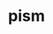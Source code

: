 ---
title: "pism"
layout: cache
categories: [package, develop]
meta: {"versions": ["1.1.4"], "compilers": ["gcc@=7.3.1"], "oss": ["amzn2"], "platforms": ["linux"], "targets": ["aarch64", "neoverse_n1", "x86_64_v3"], "stacks": ["aws-ahug", "aws-ahug-aarch64", "root"], "num_specs": 52, "num_specs_by_stack": {"root": 52, "aws-ahug-aarch64": 38, "aws-ahug": 14}}
spec_details: [{"hash": "gz3j3urcb5oimsl732udqym5hm4wlxpb", "compiler": "gcc@=7.3.1", "versions": ["1.1.4"], "os": "amzn2", "platform": "linux", "target": "aarch64", "variants": ["build_system=cmake", "build_type=Release", "~doc", "~everytrace", "~examples", "~extra", "generator=make", "~icebin", "~ipo", "~parallel-hdf5", "~parallel-netcdf3", "~parallel-netcdf4", "patches=b39cf85", "+proj", "~python", "+shared"], "stacks": ["root", "aws-ahug-aarch64"], "size": "-", "tarball": "https://binaries.spack.io/develop/build_cache/linux-amzn2-aarch64/gcc-7.3.1/pism-1.1.4/linux-amzn2-aarch64-gcc-7.3.1-pism-1.1.4-gz3j3urcb5oimsl732udqym5hm4wlxpb.spack"}, {"hash": "dxkbu6ip4kbaysuxgqhk5qck3vploovl", "compiler": "gcc@=7.3.1", "versions": ["1.1.4"], "os": "amzn2", "platform": "linux", "target": "aarch64", "variants": ["build_system=cmake", "build_type=RelWithDebInfo", "~doc", "~everytrace", "~examples", "~extra", "generator=make", "~icebin", "~ipo", "~parallel-hdf5", "~parallel-netcdf3", "~parallel-netcdf4", "patches=b39cf85", "+proj", "~python", "+shared"], "stacks": ["root", "aws-ahug-aarch64"], "size": "-", "tarball": "https://binaries.spack.io/develop/build_cache/linux-amzn2-aarch64/gcc-7.3.1/pism-1.1.4/linux-amzn2-aarch64-gcc-7.3.1-pism-1.1.4-dxkbu6ip4kbaysuxgqhk5qck3vploovl.spack"}, {"hash": "4pmjsuwfbhhx2p6jvkirb5bbo6dxdo24", "compiler": "gcc@=7.3.1", "versions": ["1.1.4"], "os": "amzn2", "platform": "linux", "target": "aarch64", "variants": ["build_system=cmake", "build_type=Release", "~doc", "~everytrace", "~examples", "~extra", "generator=make", "~icebin", "~ipo", "~parallel-hdf5", "~parallel-netcdf3", "~parallel-netcdf4", "patches=b39cf85", "+proj", "~python", "+shared"], "stacks": ["root", "aws-ahug-aarch64"], "size": "-", "tarball": "https://binaries.spack.io/develop/build_cache/linux-amzn2-aarch64/gcc-7.3.1/pism-1.1.4/linux-amzn2-aarch64-gcc-7.3.1-pism-1.1.4-4pmjsuwfbhhx2p6jvkirb5bbo6dxdo24.spack"}, {"hash": "m4u6ek44mdsbwfaurv6q6gj5pumwgexg", "compiler": "gcc@=7.3.1", "versions": ["1.1.4"], "os": "amzn2", "platform": "linux", "target": "aarch64", "variants": ["build_system=cmake", "build_type=RelWithDebInfo", "~doc", "~everytrace", "~examples", "~extra", "generator=make", "~icebin", "~ipo", "~parallel-hdf5", "~parallel-netcdf3", "~parallel-netcdf4", "patches=b39cf85", "+proj", "~python", "+shared"], "stacks": ["root", "aws-ahug-aarch64"], "size": "-", "tarball": "https://binaries.spack.io/develop/build_cache/linux-amzn2-aarch64/gcc-7.3.1/pism-1.1.4/linux-amzn2-aarch64-gcc-7.3.1-pism-1.1.4-m4u6ek44mdsbwfaurv6q6gj5pumwgexg.spack"}, {"hash": "ht3egiewmxrliiz6hi527zkf3byhv43z", "compiler": "gcc@=7.3.1", "versions": ["1.1.4"], "os": "amzn2", "platform": "linux", "target": "aarch64", "variants": ["build_system=cmake", "build_type=RelWithDebInfo", "~doc", "~everytrace", "~examples", "~extra", "generator=make", "~icebin", "~ipo", "~parallel-hdf5", "~parallel-netcdf3", "~parallel-netcdf4", "patches=b39cf85", "+proj", "~python", "+shared"], "stacks": ["root", "aws-ahug-aarch64"], "size": "-", "tarball": "https://binaries.spack.io/develop/build_cache/linux-amzn2-aarch64/gcc-7.3.1/pism-1.1.4/linux-amzn2-aarch64-gcc-7.3.1-pism-1.1.4-ht3egiewmxrliiz6hi527zkf3byhv43z.spack"}, {"hash": "4y4lztickrgrjhokcvgt5acxlvn5vpew", "compiler": "gcc@=7.3.1", "versions": ["1.1.4"], "os": "amzn2", "platform": "linux", "target": "aarch64", "variants": ["build_system=cmake", "build_type=RelWithDebInfo", "~doc", "~everytrace", "~examples", "~extra", "generator=make", "~icebin", "~ipo", "~parallel-hdf5", "~parallel-netcdf3", "~parallel-netcdf4", "patches=b39cf85", "+proj", "~python", "+shared"], "stacks": ["root", "aws-ahug-aarch64"], "size": "-", "tarball": "https://binaries.spack.io/develop/build_cache/linux-amzn2-aarch64/gcc-7.3.1/pism-1.1.4/linux-amzn2-aarch64-gcc-7.3.1-pism-1.1.4-4y4lztickrgrjhokcvgt5acxlvn5vpew.spack"}, {"hash": "jesxmly66mdmfo3vbjznktamap2qrap3", "compiler": "gcc@=7.3.1", "versions": ["1.1.4"], "os": "amzn2", "platform": "linux", "target": "aarch64", "variants": ["build_system=cmake", "build_type=Release", "~doc", "~everytrace", "~examples", "~extra", "generator=make", "~icebin", "~ipo", "~parallel-hdf5", "~parallel-netcdf3", "~parallel-netcdf4", "patches=b39cf85", "+proj", "~python", "+shared"], "stacks": ["root", "aws-ahug-aarch64"], "size": "-", "tarball": "https://binaries.spack.io/develop/build_cache/linux-amzn2-aarch64/gcc-7.3.1/pism-1.1.4/linux-amzn2-aarch64-gcc-7.3.1-pism-1.1.4-jesxmly66mdmfo3vbjznktamap2qrap3.spack"}, {"hash": "jdm4muw7ser25xgpvi2p5s4xj7glxdmj", "compiler": "gcc@=7.3.1", "versions": ["1.1.4"], "os": "amzn2", "platform": "linux", "target": "aarch64", "variants": ["build_system=cmake", "build_type=Release", "~doc", "~everytrace", "~examples", "~extra", "generator=make", "~icebin", "~ipo", "~parallel-hdf5", "~parallel-netcdf3", "~parallel-netcdf4", "patches=b39cf85", "+proj", "~python", "+shared"], "stacks": ["root", "aws-ahug-aarch64"], "size": "-", "tarball": "https://binaries.spack.io/develop/build_cache/linux-amzn2-aarch64/gcc-7.3.1/pism-1.1.4/linux-amzn2-aarch64-gcc-7.3.1-pism-1.1.4-jdm4muw7ser25xgpvi2p5s4xj7glxdmj.spack"}, {"hash": "m5mknhnro3uv35avwbul56lnfyhnaipz", "compiler": "gcc@=7.3.1", "versions": ["1.1.4"], "os": "amzn2", "platform": "linux", "target": "aarch64", "variants": ["build_system=cmake", "build_type=Release", "~doc", "~everytrace", "~examples", "~extra", "generator=make", "~icebin", "~ipo", "~parallel-hdf5", "~parallel-netcdf3", "~parallel-netcdf4", "patches=b39cf85", "+proj", "~python", "+shared"], "stacks": ["root", "aws-ahug-aarch64"], "size": "-", "tarball": "https://binaries.spack.io/develop/build_cache/linux-amzn2-aarch64/gcc-7.3.1/pism-1.1.4/linux-amzn2-aarch64-gcc-7.3.1-pism-1.1.4-m5mknhnro3uv35avwbul56lnfyhnaipz.spack"}, {"hash": "s47owcmj36b5kcmgmby3q3lypuprlosh", "compiler": "gcc@=7.3.1", "versions": ["1.1.4"], "os": "amzn2", "platform": "linux", "target": "aarch64", "variants": ["build_system=cmake", "build_type=RelWithDebInfo", "~doc", "~everytrace", "~examples", "~extra", "generator=make", "~icebin", "~ipo", "~parallel-hdf5", "~parallel-netcdf3", "~parallel-netcdf4", "patches=b39cf85", "+proj", "~python", "+shared"], "stacks": ["root", "aws-ahug-aarch64"], "size": "-", "tarball": "https://binaries.spack.io/develop/build_cache/linux-amzn2-aarch64/gcc-7.3.1/pism-1.1.4/linux-amzn2-aarch64-gcc-7.3.1-pism-1.1.4-s47owcmj36b5kcmgmby3q3lypuprlosh.spack"}, {"hash": "2qlgpanoh6rsmvoy32whvfw4mei24rsx", "compiler": "gcc@=7.3.1", "versions": ["1.1.4"], "os": "amzn2", "platform": "linux", "target": "aarch64", "variants": ["build_system=cmake", "build_type=Release", "~doc", "~everytrace", "~examples", "~extra", "generator=make", "~icebin", "~ipo", "~parallel-hdf5", "~parallel-netcdf3", "~parallel-netcdf4", "patches=b39cf85", "+proj", "~python", "+shared"], "stacks": ["root", "aws-ahug-aarch64"], "size": "-", "tarball": "https://binaries.spack.io/develop/build_cache/linux-amzn2-aarch64/gcc-7.3.1/pism-1.1.4/linux-amzn2-aarch64-gcc-7.3.1-pism-1.1.4-2qlgpanoh6rsmvoy32whvfw4mei24rsx.spack"}, {"hash": "no32d7d43vkcofw5qw35iaqb74xs3e4y", "compiler": "gcc@=7.3.1", "versions": ["1.1.4"], "os": "amzn2", "platform": "linux", "target": "aarch64", "variants": ["build_system=cmake", "build_type=RelWithDebInfo", "~doc", "~everytrace", "~examples", "~extra", "generator=make", "~icebin", "~ipo", "~parallel-hdf5", "~parallel-netcdf3", "~parallel-netcdf4", "patches=b39cf85", "+proj", "~python", "+shared"], "stacks": ["root", "aws-ahug-aarch64"], "size": "-", "tarball": "https://binaries.spack.io/develop/build_cache/linux-amzn2-aarch64/gcc-7.3.1/pism-1.1.4/linux-amzn2-aarch64-gcc-7.3.1-pism-1.1.4-no32d7d43vkcofw5qw35iaqb74xs3e4y.spack"}, {"hash": "oa7p4equsnuvxkj3b7eaq2fa27jkx574", "compiler": "gcc@=7.3.1", "versions": ["1.1.4"], "os": "amzn2", "platform": "linux", "target": "aarch64", "variants": ["build_system=cmake", "build_type=RelWithDebInfo", "~doc", "~everytrace", "~examples", "~extra", "generator=make", "~icebin", "~ipo", "~parallel-hdf5", "~parallel-netcdf3", "~parallel-netcdf4", "patches=b39cf85", "+proj", "~python", "+shared"], "stacks": ["root", "aws-ahug-aarch64"], "size": "-", "tarball": "https://binaries.spack.io/develop/build_cache/linux-amzn2-aarch64/gcc-7.3.1/pism-1.1.4/linux-amzn2-aarch64-gcc-7.3.1-pism-1.1.4-oa7p4equsnuvxkj3b7eaq2fa27jkx574.spack"}, {"hash": "uxpozvde56fsr3e5x5con3rwe7cpmhkl", "compiler": "gcc@=7.3.1", "versions": ["1.1.4"], "os": "amzn2", "platform": "linux", "target": "aarch64", "variants": ["build_system=cmake", "build_type=Release", "~doc", "~everytrace", "~examples", "~extra", "generator=make", "~icebin", "~ipo", "~parallel-hdf5", "~parallel-netcdf3", "~parallel-netcdf4", "patches=b39cf85", "+proj", "~python", "+shared"], "stacks": ["root", "aws-ahug-aarch64"], "size": "-", "tarball": "https://binaries.spack.io/develop/build_cache/linux-amzn2-aarch64/gcc-7.3.1/pism-1.1.4/linux-amzn2-aarch64-gcc-7.3.1-pism-1.1.4-uxpozvde56fsr3e5x5con3rwe7cpmhkl.spack"}, {"hash": "ofjv7773hhxnde473xej4cevbprt3d5r", "compiler": "gcc@=7.3.1", "versions": ["1.1.4"], "os": "amzn2", "platform": "linux", "target": "aarch64", "variants": ["build_system=cmake", "build_type=RelWithDebInfo", "~doc", "~everytrace", "~examples", "~extra", "generator=make", "~icebin", "~ipo", "~parallel-hdf5", "~parallel-netcdf3", "~parallel-netcdf4", "patches=b39cf85", "+proj", "~python", "+shared"], "stacks": ["root", "aws-ahug-aarch64"], "size": "-", "tarball": "https://binaries.spack.io/develop/build_cache/linux-amzn2-aarch64/gcc-7.3.1/pism-1.1.4/linux-amzn2-aarch64-gcc-7.3.1-pism-1.1.4-ofjv7773hhxnde473xej4cevbprt3d5r.spack"}, {"hash": "u6yiuv67zudunmmfhrumbdc6qbqdxx7x", "compiler": "gcc@=7.3.1", "versions": ["1.1.4"], "os": "amzn2", "platform": "linux", "target": "aarch64", "variants": ["build_system=cmake", "build_type=Release", "~doc", "~everytrace", "~examples", "~extra", "generator=make", "~icebin", "~ipo", "~parallel-hdf5", "~parallel-netcdf3", "~parallel-netcdf4", "patches=b39cf85", "+proj", "~python", "+shared"], "stacks": ["root", "aws-ahug-aarch64"], "size": "-", "tarball": "https://binaries.spack.io/develop/build_cache/linux-amzn2-aarch64/gcc-7.3.1/pism-1.1.4/linux-amzn2-aarch64-gcc-7.3.1-pism-1.1.4-u6yiuv67zudunmmfhrumbdc6qbqdxx7x.spack"}, {"hash": "qwpvf6mtr6utknq7tbf6q7lplsota5jl", "compiler": "gcc@=7.3.1", "versions": ["1.1.4"], "os": "amzn2", "platform": "linux", "target": "aarch64", "variants": ["build_system=cmake", "build_type=RelWithDebInfo", "~doc", "~everytrace", "~examples", "~extra", "generator=make", "~icebin", "~ipo", "~parallel-hdf5", "~parallel-netcdf3", "~parallel-netcdf4", "patches=b39cf85", "+proj", "~python", "+shared"], "stacks": ["root", "aws-ahug-aarch64"], "size": "-", "tarball": "https://binaries.spack.io/develop/build_cache/linux-amzn2-aarch64/gcc-7.3.1/pism-1.1.4/linux-amzn2-aarch64-gcc-7.3.1-pism-1.1.4-qwpvf6mtr6utknq7tbf6q7lplsota5jl.spack"}, {"hash": "v74zmbetgitqsijmnu2htvfpkmcg4hk3", "compiler": "gcc@=7.3.1", "versions": ["1.1.4"], "os": "amzn2", "platform": "linux", "target": "aarch64", "variants": ["build_system=cmake", "build_type=Release", "~doc", "~everytrace", "~examples", "~extra", "generator=make", "~icebin", "~ipo", "~parallel-hdf5", "~parallel-netcdf3", "~parallel-netcdf4", "patches=b39cf85", "+proj", "~python", "+shared"], "stacks": ["root", "aws-ahug-aarch64"], "size": "-", "tarball": "https://binaries.spack.io/develop/build_cache/linux-amzn2-aarch64/gcc-7.3.1/pism-1.1.4/linux-amzn2-aarch64-gcc-7.3.1-pism-1.1.4-v74zmbetgitqsijmnu2htvfpkmcg4hk3.spack"}, {"hash": "ztvlpyr3bj2mohglrge55af6fhj4gi5z", "compiler": "gcc@=7.3.1", "versions": ["1.1.4"], "os": "amzn2", "platform": "linux", "target": "aarch64", "variants": ["build_system=cmake", "build_type=Release", "~doc", "~everytrace", "~examples", "~extra", "generator=make", "~icebin", "~ipo", "~parallel-hdf5", "~parallel-netcdf3", "~parallel-netcdf4", "patches=b39cf85", "+proj", "~python", "+shared"], "stacks": ["root", "aws-ahug-aarch64"], "size": "-", "tarball": "https://binaries.spack.io/develop/build_cache/linux-amzn2-aarch64/gcc-7.3.1/pism-1.1.4/linux-amzn2-aarch64-gcc-7.3.1-pism-1.1.4-ztvlpyr3bj2mohglrge55af6fhj4gi5z.spack"}, {"hash": "4drutevpxaup6the7kkxspz7xltdijzc", "compiler": "gcc@=7.3.1", "versions": ["1.1.4"], "os": "amzn2", "platform": "linux", "target": "neoverse_n1", "variants": ["build_system=cmake", "build_type=Release", "~doc", "~everytrace", "~examples", "~extra", "generator=make", "~icebin", "~ipo", "~parallel-hdf5", "~parallel-netcdf3", "~parallel-netcdf4", "patches=b39cf85", "+proj", "~python", "+shared"], "stacks": ["root", "aws-ahug-aarch64"], "size": "-", "tarball": "https://binaries.spack.io/develop/build_cache/linux-amzn2-neoverse_n1/gcc-7.3.1/pism-1.1.4/linux-amzn2-neoverse_n1-gcc-7.3.1-pism-1.1.4-4drutevpxaup6the7kkxspz7xltdijzc.spack"}, {"hash": "pn2h67ahshi76paw2kiumonh5flppbzk", "compiler": "gcc@=7.3.1", "versions": ["1.1.4"], "os": "amzn2", "platform": "linux", "target": "neoverse_n1", "variants": ["build_system=cmake", "build_type=RelWithDebInfo", "~doc", "~everytrace", "~examples", "~extra", "generator=make", "~icebin", "~ipo", "~parallel-hdf5", "~parallel-netcdf3", "~parallel-netcdf4", "patches=b39cf85", "+proj", "~python", "+shared"], "stacks": ["root", "aws-ahug-aarch64"], "size": "-", "tarball": "https://binaries.spack.io/develop/build_cache/linux-amzn2-neoverse_n1/gcc-7.3.1/pism-1.1.4/linux-amzn2-neoverse_n1-gcc-7.3.1-pism-1.1.4-pn2h67ahshi76paw2kiumonh5flppbzk.spack"}, {"hash": "6gq2r6ghusakmt3si4ouj3annacdrkl6", "compiler": "gcc@=7.3.1", "versions": ["1.1.4"], "os": "amzn2", "platform": "linux", "target": "neoverse_n1", "variants": ["build_system=cmake", "build_type=RelWithDebInfo", "~doc", "~everytrace", "~examples", "~extra", "generator=make", "~icebin", "~ipo", "~parallel-hdf5", "~parallel-netcdf3", "~parallel-netcdf4", "patches=b39cf85", "+proj", "~python", "+shared"], "stacks": ["root", "aws-ahug-aarch64"], "size": "-", "tarball": "https://binaries.spack.io/develop/build_cache/linux-amzn2-neoverse_n1/gcc-7.3.1/pism-1.1.4/linux-amzn2-neoverse_n1-gcc-7.3.1-pism-1.1.4-6gq2r6ghusakmt3si4ouj3annacdrkl6.spack"}, {"hash": "vb4iwyva5p4o5pux7uofbrb2lmowc6k3", "compiler": "gcc@=7.3.1", "versions": ["1.1.4"], "os": "amzn2", "platform": "linux", "target": "neoverse_n1", "variants": ["build_system=cmake", "build_type=RelWithDebInfo", "~doc", "~everytrace", "~examples", "~extra", "generator=make", "~icebin", "~ipo", "~parallel-hdf5", "~parallel-netcdf3", "~parallel-netcdf4", "patches=b39cf85", "+proj", "~python", "+shared"], "stacks": ["root", "aws-ahug-aarch64"], "size": "-", "tarball": "https://binaries.spack.io/develop/build_cache/linux-amzn2-neoverse_n1/gcc-7.3.1/pism-1.1.4/linux-amzn2-neoverse_n1-gcc-7.3.1-pism-1.1.4-vb4iwyva5p4o5pux7uofbrb2lmowc6k3.spack"}, {"hash": "5aw7z34bi25one3jil4tv6isazlmocdg", "compiler": "gcc@=7.3.1", "versions": ["1.1.4"], "os": "amzn2", "platform": "linux", "target": "neoverse_n1", "variants": ["build_system=cmake", "build_type=Release", "~doc", "~everytrace", "~examples", "~extra", "generator=make", "~icebin", "~ipo", "~parallel-hdf5", "~parallel-netcdf3", "~parallel-netcdf4", "patches=b39cf85", "+proj", "~python", "+shared"], "stacks": ["root", "aws-ahug-aarch64"], "size": "-", "tarball": "https://binaries.spack.io/develop/build_cache/linux-amzn2-neoverse_n1/gcc-7.3.1/pism-1.1.4/linux-amzn2-neoverse_n1-gcc-7.3.1-pism-1.1.4-5aw7z34bi25one3jil4tv6isazlmocdg.spack"}, {"hash": "7ad3ks46jyul2m6i2ocbts6yuelsg3ve", "compiler": "gcc@=7.3.1", "versions": ["1.1.4"], "os": "amzn2", "platform": "linux", "target": "neoverse_n1", "variants": ["build_system=cmake", "build_type=Release", "~doc", "~everytrace", "~examples", "~extra", "generator=make", "~icebin", "~ipo", "~parallel-hdf5", "~parallel-netcdf3", "~parallel-netcdf4", "patches=b39cf85", "+proj", "~python", "+shared"], "stacks": ["root", "aws-ahug-aarch64"], "size": "-", "tarball": "https://binaries.spack.io/develop/build_cache/linux-amzn2-neoverse_n1/gcc-7.3.1/pism-1.1.4/linux-amzn2-neoverse_n1-gcc-7.3.1-pism-1.1.4-7ad3ks46jyul2m6i2ocbts6yuelsg3ve.spack"}, {"hash": "ddyggwodolijd262hiu255732hhtrwdl", "compiler": "gcc@=7.3.1", "versions": ["1.1.4"], "os": "amzn2", "platform": "linux", "target": "neoverse_n1", "variants": ["build_system=cmake", "build_type=RelWithDebInfo", "~doc", "~everytrace", "~examples", "~extra", "generator=make", "~icebin", "~ipo", "~parallel-hdf5", "~parallel-netcdf3", "~parallel-netcdf4", "patches=b39cf85", "+proj", "~python", "+shared"], "stacks": ["root", "aws-ahug-aarch64"], "size": "-", "tarball": "https://binaries.spack.io/develop/build_cache/linux-amzn2-neoverse_n1/gcc-7.3.1/pism-1.1.4/linux-amzn2-neoverse_n1-gcc-7.3.1-pism-1.1.4-ddyggwodolijd262hiu255732hhtrwdl.spack"}, {"hash": "kbw4bnmvrz7fzun3ailcami2bihuz6mk", "compiler": "gcc@=7.3.1", "versions": ["1.1.4"], "os": "amzn2", "platform": "linux", "target": "neoverse_n1", "variants": ["build_system=cmake", "build_type=RelWithDebInfo", "~doc", "~everytrace", "~examples", "~extra", "generator=make", "~icebin", "~ipo", "~parallel-hdf5", "~parallel-netcdf3", "~parallel-netcdf4", "patches=b39cf85", "+proj", "~python", "+shared"], "stacks": ["root", "aws-ahug-aarch64"], "size": "-", "tarball": "https://binaries.spack.io/develop/build_cache/linux-amzn2-neoverse_n1/gcc-7.3.1/pism-1.1.4/linux-amzn2-neoverse_n1-gcc-7.3.1-pism-1.1.4-kbw4bnmvrz7fzun3ailcami2bihuz6mk.spack"}, {"hash": "euvm6ppijci5uyyphjwyxtu5gmexcuwl", "compiler": "gcc@=7.3.1", "versions": ["1.1.4"], "os": "amzn2", "platform": "linux", "target": "neoverse_n1", "variants": ["build_system=cmake", "build_type=Release", "~doc", "~everytrace", "~examples", "~extra", "generator=make", "~icebin", "~ipo", "~parallel-hdf5", "~parallel-netcdf3", "~parallel-netcdf4", "patches=b39cf85", "+proj", "~python", "+shared"], "stacks": ["root", "aws-ahug-aarch64"], "size": "-", "tarball": "https://binaries.spack.io/develop/build_cache/linux-amzn2-neoverse_n1/gcc-7.3.1/pism-1.1.4/linux-amzn2-neoverse_n1-gcc-7.3.1-pism-1.1.4-euvm6ppijci5uyyphjwyxtu5gmexcuwl.spack"}, {"hash": "bqcywssdztoadqqss344ed747ezo7koc", "compiler": "gcc@=7.3.1", "versions": ["1.1.4"], "os": "amzn2", "platform": "linux", "target": "neoverse_n1", "variants": ["build_system=cmake", "build_type=Release", "~doc", "~everytrace", "~examples", "~extra", "generator=make", "~icebin", "~ipo", "~parallel-hdf5", "~parallel-netcdf3", "~parallel-netcdf4", "patches=b39cf85", "+proj", "~python", "+shared"], "stacks": ["root", "aws-ahug-aarch64"], "size": "-", "tarball": "https://binaries.spack.io/develop/build_cache/linux-amzn2-neoverse_n1/gcc-7.3.1/pism-1.1.4/linux-amzn2-neoverse_n1-gcc-7.3.1-pism-1.1.4-bqcywssdztoadqqss344ed747ezo7koc.spack"}, {"hash": "nlfzxozzp5gbh22xzqlp6xhkas3eotfr", "compiler": "gcc@=7.3.1", "versions": ["1.1.4"], "os": "amzn2", "platform": "linux", "target": "neoverse_n1", "variants": ["build_system=cmake", "build_type=RelWithDebInfo", "~doc", "~everytrace", "~examples", "~extra", "generator=make", "~icebin", "~ipo", "~parallel-hdf5", "~parallel-netcdf3", "~parallel-netcdf4", "patches=b39cf85", "+proj", "~python", "+shared"], "stacks": ["root", "aws-ahug-aarch64"], "size": "-", "tarball": "https://binaries.spack.io/develop/build_cache/linux-amzn2-neoverse_n1/gcc-7.3.1/pism-1.1.4/linux-amzn2-neoverse_n1-gcc-7.3.1-pism-1.1.4-nlfzxozzp5gbh22xzqlp6xhkas3eotfr.spack"}, {"hash": "mg55b5lpum7cyg3kcotlo4e25e26ba7f", "compiler": "gcc@=7.3.1", "versions": ["1.1.4"], "os": "amzn2", "platform": "linux", "target": "neoverse_n1", "variants": ["build_system=cmake", "build_type=Release", "~doc", "~everytrace", "~examples", "~extra", "generator=make", "~icebin", "~ipo", "~parallel-hdf5", "~parallel-netcdf3", "~parallel-netcdf4", "patches=b39cf85", "+proj", "~python", "+shared"], "stacks": ["root", "aws-ahug-aarch64"], "size": "-", "tarball": "https://binaries.spack.io/develop/build_cache/linux-amzn2-neoverse_n1/gcc-7.3.1/pism-1.1.4/linux-amzn2-neoverse_n1-gcc-7.3.1-pism-1.1.4-mg55b5lpum7cyg3kcotlo4e25e26ba7f.spack"}, {"hash": "lcjufen5ldtyx7jybya3zwuxum7cb6pf", "compiler": "gcc@=7.3.1", "versions": ["1.1.4"], "os": "amzn2", "platform": "linux", "target": "neoverse_n1", "variants": ["build_system=cmake", "build_type=Release", "~doc", "~everytrace", "~examples", "~extra", "generator=make", "~icebin", "~ipo", "~parallel-hdf5", "~parallel-netcdf3", "~parallel-netcdf4", "patches=b39cf85", "+proj", "~python", "+shared"], "stacks": ["root", "aws-ahug-aarch64"], "size": "-", "tarball": "https://binaries.spack.io/develop/build_cache/linux-amzn2-neoverse_n1/gcc-7.3.1/pism-1.1.4/linux-amzn2-neoverse_n1-gcc-7.3.1-pism-1.1.4-lcjufen5ldtyx7jybya3zwuxum7cb6pf.spack"}, {"hash": "rw264sojkp2qfy33ser6loh654ds3uup", "compiler": "gcc@=7.3.1", "versions": ["1.1.4"], "os": "amzn2", "platform": "linux", "target": "neoverse_n1", "variants": ["build_system=cmake", "build_type=Release", "~doc", "~everytrace", "~examples", "~extra", "generator=make", "~icebin", "~ipo", "~parallel-hdf5", "~parallel-netcdf3", "~parallel-netcdf4", "patches=b39cf85", "+proj", "~python", "+shared"], "stacks": ["root", "aws-ahug-aarch64"], "size": "-", "tarball": "https://binaries.spack.io/develop/build_cache/linux-amzn2-neoverse_n1/gcc-7.3.1/pism-1.1.4/linux-amzn2-neoverse_n1-gcc-7.3.1-pism-1.1.4-rw264sojkp2qfy33ser6loh654ds3uup.spack"}, {"hash": "mnavfy5kuxuo23njaf6z4uiacbqbyufp", "compiler": "gcc@=7.3.1", "versions": ["1.1.4"], "os": "amzn2", "platform": "linux", "target": "neoverse_n1", "variants": ["build_system=cmake", "build_type=Release", "~doc", "~everytrace", "~examples", "~extra", "generator=make", "~icebin", "~ipo", "~parallel-hdf5", "~parallel-netcdf3", "~parallel-netcdf4", "patches=b39cf85", "+proj", "~python", "+shared"], "stacks": ["root", "aws-ahug-aarch64"], "size": "-", "tarball": "https://binaries.spack.io/develop/build_cache/linux-amzn2-neoverse_n1/gcc-7.3.1/pism-1.1.4/linux-amzn2-neoverse_n1-gcc-7.3.1-pism-1.1.4-mnavfy5kuxuo23njaf6z4uiacbqbyufp.spack"}, {"hash": "kkk6pwknjqjxnsk6i25h2wcn2zy4xtps", "compiler": "gcc@=7.3.1", "versions": ["1.1.4"], "os": "amzn2", "platform": "linux", "target": "neoverse_n1", "variants": ["build_system=cmake", "build_type=RelWithDebInfo", "~doc", "~everytrace", "~examples", "~extra", "generator=make", "~icebin", "~ipo", "~parallel-hdf5", "~parallel-netcdf3", "~parallel-netcdf4", "patches=b39cf85", "+proj", "~python", "+shared"], "stacks": ["root", "aws-ahug-aarch64"], "size": "-", "tarball": "https://binaries.spack.io/develop/build_cache/linux-amzn2-neoverse_n1/gcc-7.3.1/pism-1.1.4/linux-amzn2-neoverse_n1-gcc-7.3.1-pism-1.1.4-kkk6pwknjqjxnsk6i25h2wcn2zy4xtps.spack"}, {"hash": "ssk2foresfdllwvm3b35gtzut2q3hmxo", "compiler": "gcc@=7.3.1", "versions": ["1.1.4"], "os": "amzn2", "platform": "linux", "target": "neoverse_n1", "variants": ["build_system=cmake", "build_type=Release", "~doc", "~everytrace", "~examples", "~extra", "generator=make", "~icebin", "~ipo", "~parallel-hdf5", "~parallel-netcdf3", "~parallel-netcdf4", "patches=b39cf85", "+proj", "~python", "+shared"], "stacks": ["root", "aws-ahug-aarch64"], "size": "-", "tarball": "https://binaries.spack.io/develop/build_cache/linux-amzn2-neoverse_n1/gcc-7.3.1/pism-1.1.4/linux-amzn2-neoverse_n1-gcc-7.3.1-pism-1.1.4-ssk2foresfdllwvm3b35gtzut2q3hmxo.spack"}, {"hash": "nesnkcnwh7cpea6772shcgvqdhdusiiy", "compiler": "gcc@=7.3.1", "versions": ["1.1.4"], "os": "amzn2", "platform": "linux", "target": "neoverse_n1", "variants": ["build_system=cmake", "build_type=RelWithDebInfo", "~doc", "~everytrace", "~examples", "~extra", "generator=make", "~icebin", "~ipo", "~parallel-hdf5", "~parallel-netcdf3", "~parallel-netcdf4", "patches=b39cf85", "+proj", "~python", "+shared"], "stacks": ["root", "aws-ahug-aarch64"], "size": "-", "tarball": "https://binaries.spack.io/develop/build_cache/linux-amzn2-neoverse_n1/gcc-7.3.1/pism-1.1.4/linux-amzn2-neoverse_n1-gcc-7.3.1-pism-1.1.4-nesnkcnwh7cpea6772shcgvqdhdusiiy.spack"}, {"hash": "s3v23diifxrov3vvtbjnzn7xnb2kqivz", "compiler": "gcc@=7.3.1", "versions": ["1.1.4"], "os": "amzn2", "platform": "linux", "target": "neoverse_n1", "variants": ["build_system=cmake", "build_type=RelWithDebInfo", "~doc", "~everytrace", "~examples", "~extra", "generator=make", "~icebin", "~ipo", "~parallel-hdf5", "~parallel-netcdf3", "~parallel-netcdf4", "patches=b39cf85", "+proj", "~python", "+shared"], "stacks": ["root", "aws-ahug-aarch64"], "size": "-", "tarball": "https://binaries.spack.io/develop/build_cache/linux-amzn2-neoverse_n1/gcc-7.3.1/pism-1.1.4/linux-amzn2-neoverse_n1-gcc-7.3.1-pism-1.1.4-s3v23diifxrov3vvtbjnzn7xnb2kqivz.spack"}, {"hash": "h5ikkulcehhq3qvtlhvyvxpdcsicifyc", "compiler": "gcc@=7.3.1", "versions": ["1.1.4"], "os": "amzn2", "platform": "linux", "target": "x86_64_v3", "variants": ["build_system=cmake", "build_type=RelWithDebInfo", "~doc", "~everytrace", "~examples", "~extra", "generator=make", "~icebin", "~ipo", "~parallel-hdf5", "~parallel-netcdf3", "~parallel-netcdf4", "patches=b39cf85", "+proj", "~python", "+shared"], "stacks": ["aws-ahug", "root"], "size": "-", "tarball": "https://binaries.spack.io/develop/build_cache/linux-amzn2-x86_64_v3/gcc-7.3.1/pism-1.1.4/linux-amzn2-x86_64_v3-gcc-7.3.1-pism-1.1.4-h5ikkulcehhq3qvtlhvyvxpdcsicifyc.spack"}, {"hash": "ndj3dfl5bmupyvrf4jkw3u4mvc3rb4ff", "compiler": "gcc@=7.3.1", "versions": ["1.1.4"], "os": "amzn2", "platform": "linux", "target": "x86_64_v3", "variants": ["build_system=cmake", "build_type=Release", "~doc", "~everytrace", "~examples", "~extra", "generator=make", "~icebin", "~ipo", "~parallel-hdf5", "~parallel-netcdf3", "~parallel-netcdf4", "patches=b39cf85", "+proj", "~python", "+shared"], "stacks": ["aws-ahug", "root"], "size": "-", "tarball": "https://binaries.spack.io/develop/build_cache/linux-amzn2-x86_64_v3/gcc-7.3.1/pism-1.1.4/linux-amzn2-x86_64_v3-gcc-7.3.1-pism-1.1.4-ndj3dfl5bmupyvrf4jkw3u4mvc3rb4ff.spack"}, {"hash": "42gjkw5zfrjcwfrssv6lyuzhz2t2z2fc", "compiler": "gcc@=7.3.1", "versions": ["1.1.4"], "os": "amzn2", "platform": "linux", "target": "x86_64_v3", "variants": ["build_system=cmake", "build_type=Release", "~doc", "~everytrace", "~examples", "~extra", "generator=make", "~icebin", "~ipo", "~parallel-hdf5", "~parallel-netcdf3", "~parallel-netcdf4", "patches=b39cf85", "+proj", "~python", "+shared"], "stacks": ["aws-ahug", "root"], "size": "-", "tarball": "https://binaries.spack.io/develop/build_cache/linux-amzn2-x86_64_v3/gcc-7.3.1/pism-1.1.4/linux-amzn2-x86_64_v3-gcc-7.3.1-pism-1.1.4-42gjkw5zfrjcwfrssv6lyuzhz2t2z2fc.spack"}, {"hash": "m2gqv5akknizqfgiykwuamykcsvrgsur", "compiler": "gcc@=7.3.1", "versions": ["1.1.4"], "os": "amzn2", "platform": "linux", "target": "x86_64_v3", "variants": ["build_system=cmake", "build_type=Release", "~doc", "~everytrace", "~examples", "~extra", "generator=make", "~icebin", "~ipo", "~parallel-hdf5", "~parallel-netcdf3", "~parallel-netcdf4", "patches=b39cf85", "+proj", "~python", "+shared"], "stacks": ["aws-ahug", "root"], "size": "-", "tarball": "https://binaries.spack.io/develop/build_cache/linux-amzn2-x86_64_v3/gcc-7.3.1/pism-1.1.4/linux-amzn2-x86_64_v3-gcc-7.3.1-pism-1.1.4-m2gqv5akknizqfgiykwuamykcsvrgsur.spack"}, {"hash": "ctnmuxlruk7stikt4mepcjty4hzkwsel", "compiler": "gcc@=7.3.1", "versions": ["1.1.4"], "os": "amzn2", "platform": "linux", "target": "x86_64_v3", "variants": ["build_system=cmake", "build_type=RelWithDebInfo", "~doc", "~everytrace", "~examples", "~extra", "generator=make", "~icebin", "~ipo", "~parallel-hdf5", "~parallel-netcdf3", "~parallel-netcdf4", "patches=b39cf85", "+proj", "~python", "+shared"], "stacks": ["aws-ahug", "root"], "size": "-", "tarball": "https://binaries.spack.io/develop/build_cache/linux-amzn2-x86_64_v3/gcc-7.3.1/pism-1.1.4/linux-amzn2-x86_64_v3-gcc-7.3.1-pism-1.1.4-ctnmuxlruk7stikt4mepcjty4hzkwsel.spack"}, {"hash": "matjkvsrum4nymzbtqxykrwxbtveormf", "compiler": "gcc@=7.3.1", "versions": ["1.1.4"], "os": "amzn2", "platform": "linux", "target": "x86_64_v3", "variants": ["build_system=cmake", "build_type=Release", "~doc", "~everytrace", "~examples", "~extra", "generator=make", "~icebin", "~ipo", "~parallel-hdf5", "~parallel-netcdf3", "~parallel-netcdf4", "patches=b39cf85", "+proj", "~python", "+shared"], "stacks": ["aws-ahug", "root"], "size": "-", "tarball": "https://binaries.spack.io/develop/build_cache/linux-amzn2-x86_64_v3/gcc-7.3.1/pism-1.1.4/linux-amzn2-x86_64_v3-gcc-7.3.1-pism-1.1.4-matjkvsrum4nymzbtqxykrwxbtveormf.spack"}, {"hash": "7jpyqy4sammp3zv4yqdx5q6gbjnxmtnh", "compiler": "gcc@=7.3.1", "versions": ["1.1.4"], "os": "amzn2", "platform": "linux", "target": "x86_64_v3", "variants": ["build_system=cmake", "build_type=RelWithDebInfo", "~doc", "~everytrace", "~examples", "~extra", "generator=make", "~icebin", "~ipo", "~parallel-hdf5", "~parallel-netcdf3", "~parallel-netcdf4", "patches=b39cf85", "+proj", "~python", "+shared"], "stacks": ["aws-ahug", "root"], "size": "-", "tarball": "https://binaries.spack.io/develop/build_cache/linux-amzn2-x86_64_v3/gcc-7.3.1/pism-1.1.4/linux-amzn2-x86_64_v3-gcc-7.3.1-pism-1.1.4-7jpyqy4sammp3zv4yqdx5q6gbjnxmtnh.spack"}, {"hash": "kkoz3ejqzzw4qg62gmq6nmue53wbhfqo", "compiler": "gcc@=7.3.1", "versions": ["1.1.4"], "os": "amzn2", "platform": "linux", "target": "x86_64_v3", "variants": ["build_system=cmake", "build_type=RelWithDebInfo", "~doc", "~everytrace", "~examples", "~extra", "generator=make", "~icebin", "~ipo", "~parallel-hdf5", "~parallel-netcdf3", "~parallel-netcdf4", "patches=b39cf85", "+proj", "~python", "+shared"], "stacks": ["aws-ahug", "root"], "size": "-", "tarball": "https://binaries.spack.io/develop/build_cache/linux-amzn2-x86_64_v3/gcc-7.3.1/pism-1.1.4/linux-amzn2-x86_64_v3-gcc-7.3.1-pism-1.1.4-kkoz3ejqzzw4qg62gmq6nmue53wbhfqo.spack"}, {"hash": "jaou4t2jhln4skajjjefrhcadjmgd3kp", "compiler": "gcc@=7.3.1", "versions": ["1.1.4"], "os": "amzn2", "platform": "linux", "target": "x86_64_v3", "variants": ["build_system=cmake", "build_type=Release", "~doc", "~everytrace", "~examples", "~extra", "generator=make", "~icebin", "~ipo", "~parallel-hdf5", "~parallel-netcdf3", "~parallel-netcdf4", "patches=b39cf85", "+proj", "~python", "+shared"], "stacks": ["aws-ahug", "root"], "size": "-", "tarball": "https://binaries.spack.io/develop/build_cache/linux-amzn2-x86_64_v3/gcc-7.3.1/pism-1.1.4/linux-amzn2-x86_64_v3-gcc-7.3.1-pism-1.1.4-jaou4t2jhln4skajjjefrhcadjmgd3kp.spack"}, {"hash": "nxzavtgo5hihtabfnlhxsvl756toqx4h", "compiler": "gcc@=7.3.1", "versions": ["1.1.4"], "os": "amzn2", "platform": "linux", "target": "x86_64_v3", "variants": ["build_system=cmake", "build_type=Release", "~doc", "~everytrace", "~examples", "~extra", "generator=make", "~icebin", "~ipo", "~parallel-hdf5", "~parallel-netcdf3", "~parallel-netcdf4", "patches=b39cf85", "+proj", "~python", "+shared"], "stacks": ["aws-ahug", "root"], "size": "-", "tarball": "https://binaries.spack.io/develop/build_cache/linux-amzn2-x86_64_v3/gcc-7.3.1/pism-1.1.4/linux-amzn2-x86_64_v3-gcc-7.3.1-pism-1.1.4-nxzavtgo5hihtabfnlhxsvl756toqx4h.spack"}, {"hash": "vo3ynassauulxxdw47mydjy25nl2w4my", "compiler": "gcc@=7.3.1", "versions": ["1.1.4"], "os": "amzn2", "platform": "linux", "target": "x86_64_v3", "variants": ["build_system=cmake", "build_type=Release", "~doc", "~everytrace", "~examples", "~extra", "generator=make", "~icebin", "~ipo", "~parallel-hdf5", "~parallel-netcdf3", "~parallel-netcdf4", "patches=b39cf85", "+proj", "~python", "+shared"], "stacks": ["aws-ahug", "root"], "size": "-", "tarball": "https://binaries.spack.io/develop/build_cache/linux-amzn2-x86_64_v3/gcc-7.3.1/pism-1.1.4/linux-amzn2-x86_64_v3-gcc-7.3.1-pism-1.1.4-vo3ynassauulxxdw47mydjy25nl2w4my.spack"}, {"hash": "trvydc7htq32lyjenturbwhsjzonqv4s", "compiler": "gcc@=7.3.1", "versions": ["1.1.4"], "os": "amzn2", "platform": "linux", "target": "x86_64_v3", "variants": ["build_system=cmake", "build_type=Release", "~doc", "~everytrace", "~examples", "~extra", "generator=make", "~icebin", "~ipo", "~parallel-hdf5", "~parallel-netcdf3", "~parallel-netcdf4", "patches=b39cf85", "+proj", "~python", "+shared"], "stacks": ["aws-ahug", "root"], "size": "-", "tarball": "https://binaries.spack.io/develop/build_cache/linux-amzn2-x86_64_v3/gcc-7.3.1/pism-1.1.4/linux-amzn2-x86_64_v3-gcc-7.3.1-pism-1.1.4-trvydc7htq32lyjenturbwhsjzonqv4s.spack"}, {"hash": "z4ezwoqjg7gi5ok42r5ehju7ri36grwj", "compiler": "gcc@=7.3.1", "versions": ["1.1.4"], "os": "amzn2", "platform": "linux", "target": "x86_64_v3", "variants": ["build_system=cmake", "build_type=Release", "~doc", "~everytrace", "~examples", "~extra", "generator=make", "~icebin", "~ipo", "~parallel-hdf5", "~parallel-netcdf3", "~parallel-netcdf4", "patches=b39cf85", "+proj", "~python", "+shared"], "stacks": ["aws-ahug", "root"], "size": "-", "tarball": "https://binaries.spack.io/develop/build_cache/linux-amzn2-x86_64_v3/gcc-7.3.1/pism-1.1.4/linux-amzn2-x86_64_v3-gcc-7.3.1-pism-1.1.4-z4ezwoqjg7gi5ok42r5ehju7ri36grwj.spack"}, {"hash": "z4ej5e6oyi5zhgemys7ylskyfbnh4vgn", "compiler": "gcc@=7.3.1", "versions": ["1.1.4"], "os": "amzn2", "platform": "linux", "target": "x86_64_v3", "variants": ["build_system=cmake", "build_type=Release", "~doc", "~everytrace", "~examples", "~extra", "generator=make", "~icebin", "~ipo", "~parallel-hdf5", "~parallel-netcdf3", "~parallel-netcdf4", "patches=b39cf85", "+proj", "~python", "+shared"], "stacks": ["aws-ahug", "root"], "size": "-", "tarball": "https://binaries.spack.io/develop/build_cache/linux-amzn2-x86_64_v3/gcc-7.3.1/pism-1.1.4/linux-amzn2-x86_64_v3-gcc-7.3.1-pism-1.1.4-z4ej5e6oyi5zhgemys7ylskyfbnh4vgn.spack"}]
---